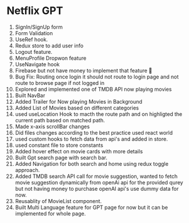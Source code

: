 # Netflix GPT

1. SignIn/SignUp form
2. Form Validation
3. UseRef hook.
4. Redux store to add user info
5. Logout feature.
6. MenuProfile Dropwon feature
7. UseNavigate hook
8. Firebase but not have money to implement that feature 🤣
9. Bug Fix: Routing once login it should not route to login page and not route to browse page if not logged in
10. Explored and implemented one of TMDB API now playing movies
11. Built NavBar
12. Added Trailer for Now playing Movies in Background
13. Added List of Movies based on different categories
14. used useLocation Hook to macth the route path and on highligted the current path based on matched path.
15. Made x-axis scrollBar changes
16. Did files changes according to the best practice used react world
17. used custom hooks to fetch data from api's and added in store.
18. used constant file to store constants
19. Added hover effect on movie cards with more details
20. Built Gpt search page with search bar.
21. Added Navigation for both search and home using redux toggle approach.
22. Added TMDB search API call for movie suggestion, wanted to fetch movie suggestion dynamically from openAi api for the provided qurey but not having money to purchase openAI api's use dummy data for now.
23. Reusablity of MovieList component.
24. Built Multi Language feature for GPT page for now but it can be implemented for whole page.
